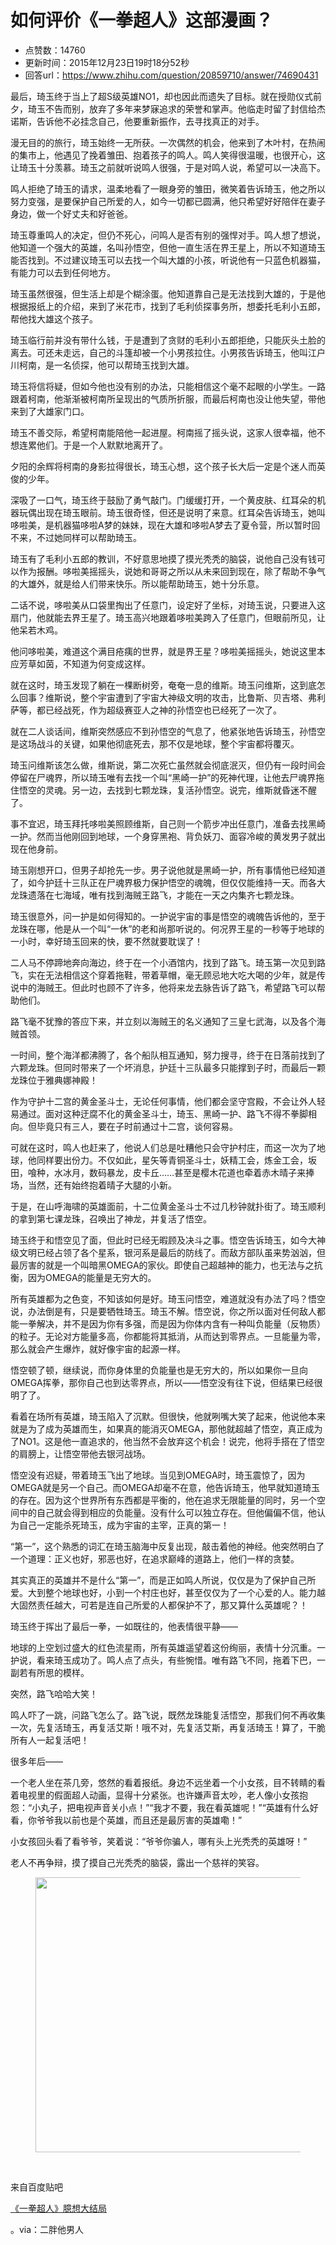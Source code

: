 # 如何评价《一拳超人》这部漫画？
- 点赞数：14760
- 更新时间：2015年12月23日19时18分52秒
- 回答url：https://www.zhihu.com/question/20859710/answer/74690431
<body>
 <p data-pid="n_6Sjk6A">最后，琦玉终于当上了超S级英雄NO1，却也因此而遗失了目标。就在授勋仪式前夕，琦玉不告而别，放弃了多年来梦寐追求的荣誉和掌声。他临走时留了封信给杰诺斯，告诉他不必挂念自己，他要重新振作，去寻找真正的对手。</p>
 <p data-pid="kxoB2zC6">漫无目的的旅行，琦玉始终一无所获。一次偶然的机会，他来到了木叶村，在热闹的集市上，他遇见了挽着雏田、抱着孩子的鸣人。鸣人笑得很温暖，也很开心，这让琦玉十分羡慕。琦玉之前就听说鸣人很强，于是对鸣人说，希望可以一决高下。</p>
 <p data-pid="yYwFQGMd">鸣人拒绝了琦玉的请求，温柔地看了一眼身旁的雏田，微笑着告诉琦玉，他之所以努力变强，是要保护自己所爱的人，如今一切都已圆满，他只希望好好陪伴在妻子身边，做一个好丈夫和好爸爸。</p>
 <p data-pid="AXUec0IB">琦玉尊重鸣人的决定，但仍不死心，问鸣人是否有别的强悍对手。鸣人想了想说，他知道一个强大的英雄，名叫孙悟空，但他一直生活在界王星上，所以不知道琦玉能否找到。不过建议琦玉可以去找一个叫大雄的小孩，听说他有一只蓝色机器猫，有能力可以去到任何地方。</p>
 <p data-pid="FQ5NLWZc">琦玉虽然很强，但生活上却是个糊涂蛋。他知道靠自己是无法找到大雄的，于是他根据报纸上的介绍，来到了米花市，找到了毛利侦探事务所，想委托毛利小五郎，帮他找大雄这个孩子。</p>
 <p data-pid="LAfFi0jx">琦玉临行前并没有带什么钱，于是遭到了贪财的毛利小五郎拒绝，只能灰头土脸的离去。可还未走远，自己的斗篷却被一个小男孩拉住。小男孩告诉琦玉，他叫江户川柯南，是一名侦探，他可以帮琦玉找到大雄。</p>
 <p data-pid="sxsWTvis">琦玉将信将疑，但如今他也没有别的办法，只能相信这个毫不起眼的小学生。一路跟着柯南，他渐渐被柯南所呈现出的气质所折服，而最后柯南也没让他失望，带他来到了大雄家门口。</p>
 <p data-pid="BFAD9Q-F">琦玉不善交际，希望柯南能陪他一起进屋。柯南摇了摇头说，这家人很幸福，他不想连累他们。于是一个人默默地离开了。</p>
 <p data-pid="-OxRrYz2">夕阳的余辉将柯南的身影拉得很长，琦玉心想，这个孩子长大后一定是个迷人而英俊的少年。</p>
 <p data-pid="OBXJ9dKO">深吸了一口气，琦玉终于鼓励了勇气敲门。门缓缓打开，一个黄皮肤、红耳朵的机器玩偶出现在琦玉眼前。琦玉很奇怪，但还是说明了来意。红耳朵告诉琦玉，她叫哆啦美，是机器猫哆啦A梦的妹妹，现在大雄和哆啦A梦去了夏令营，所以暂时回不来，不过她同样可以帮助琦玉。</p>
 <p data-pid="H43W9sJb">琦玉有了毛利小五郎的教训，不好意思地摸了摸光秃秃的脑袋，说他自己没有钱可以作为报酬。哆啦美摇摇头，说她和哥哥之所以从未来回到现在，除了帮助不争气的大雄外，就是给人们带来快乐。所以能帮助琦玉，她十分乐意。</p>
 <p data-pid="5kPIjZeA">二话不说，哆啦美从口袋里掏出了任意门，设定好了坐标，对琦玉说，只要进入这扇门，他就能去界王星了。琦玉高兴地跟着哆啦美跨入了任意门，但眼前所见，让他呆若木鸡。</p>
 <p data-pid="Cf8jrvzK">他问哆啦美，难道这个满目疮痍的世界，就是界王星？哆啦美摇摇头，她说这里本应芳草如茵，不知道为何变成这样。</p>
 <p data-pid="4XMnrXt4">就在这时，琦玉发现了躺在一棵断树旁，奄奄一息的维斯。琦玉问维斯，这到底怎么回事？维斯说，整个宇宙遭到了宇宙大神级文明的攻击，比鲁斯、贝吉塔、弗利萨等，都已经战死，作为超级赛亚人之神的孙悟空也已经死了一次了。</p>
 <p data-pid="GGDIey05">就在二人谈话间，维斯突然感应不到孙悟空的气息了，他紧张地告诉琦玉，孙悟空是这场战斗的关键，如果他彻底死去，那不仅是地球，整个宇宙都将覆灭。</p>
 <p data-pid="ji4nZZFw">琦玉问维斯该怎么做，维斯说，第二次死亡虽然就会彻底泯灭，但仍有一段时间会停留在尸魂界，所以琦玉唯有去找一个叫“黑崎一护”的死神代理，让他去尸魂界拖住悟空的灵魂。另一边，去找到七颗龙珠，复活孙悟空。说完，维斯就昏迷不醒了。</p>
 <p data-pid="OWspJaOG">事不宜迟，琦玉拜托哆啦美照顾维斯，自己则一个箭步冲出任意门，准备去找黑崎一护。然而当他刚回到地球，一个身穿黑袍、背负妖刀、面容冷峻的黄发男子就出现在他身前。</p>
 <p data-pid="zZpBPZrB">琦玉刚想开口，但男子却抢先一步。男子说他就是黑崎一护，所有事情他已经知道了，如今护廷十三队正在尸魂界极力保护悟空的魂魄，但仅仅能维持一天。而各大龙珠遗落在七海域，唯有找到海贼王路飞，才能在一天之内集齐七颗龙珠。</p>
 <p data-pid="XScBrKV-">琦玉很意外，问一护是如何得知的。一护说宇宙的事是悟空的魂魄告诉他的，至于龙珠在哪，他是从一个叫“一休”的老和尚那听说的。何况界王星的一秒等于地球的一小时，幸好琦玉回来的快，要不然就要耽误了！</p>
 <p data-pid="suvH3yX_">二人马不停蹄地奔向海边，终于在一个小酒馆内，找到了路飞。琦玉第一次见到路飞，实在无法相信这个穿着拖鞋，带着草帽，毫无顾忌地大吃大喝的少年，就是传说中的海贼王。但此时也顾不了许多，他将来龙去脉告诉了路飞，希望路飞可以帮助他们。</p>
 <p data-pid="syaxf4uP">路飞毫不犹豫的答应下来，并立刻以海贼王的名义通知了三皇七武海，以及各个海贼首领。</p>
 <p data-pid="ivVhCWTZ">一时间，整个海洋都沸腾了，各个船队相互通知，努力搜寻，终于在日落前找到了六颗龙珠。但同时带来了一个坏消息，护廷十三队最多只能撑到子时，而最后一颗龙珠位于雅典娜神殿！</p>
 <p data-pid="9-A7LKbv">作为守护十二宫的黄金圣斗士，无论任何事情，他们都会坚守宫殿，不会让外人轻易通过。面对这种迂腐不化的黄金圣斗士，琦玉、黑崎一护、路飞不得不拳脚相向。但毕竟只有三人，要在子时前通过十二宫，谈何容易。</p>
 <p data-pid="buexueFI">可就在这时，鸣人也赶来了，他说人们总是吐糟他只会守护村庄，而这一次为了地球，他同样要出份力。不仅如此，星矢等青铜圣斗士，妖精工会，炼金工会，坂田，喰种，水冰月，数码暴龙，皮卡丘……甚至是樱木花道也牵着赤木晴子来捧场，当然，还有始终抱着晴子大腿的小新。</p>
 <p data-pid="ITjChBaO">于是，在山呼海啸的英雄面前，十二位黄金圣斗士不过几秒钟就扑街了。琦玉顺利的拿到第七课龙珠，召唤出了神龙，并复活了悟空。</p>
 <p data-pid="TJ11yILZ">琦玉终于和悟空见了面，但此时已经无暇顾及决斗之事。悟空告诉琦玉，如今大神级文明已经占领了各个星系，银河系是最后的防线了。而敌方部队虽来势汹汹，但最厉害的就是一个叫暗黑OMEGA的家伙。即使自己超越神的能力，也无法与之抗衡，因为OMEGA的能量是无穷大的。</p>
 <p data-pid="20CRwKda">所有英雄都为之色变，不知该如何是好。琦玉问悟空，难道就没有办法了吗？悟空说，办法倒是有，只是要牺牲琦玉。琦玉不解。悟空说，你之所以面对任何敌人都能一拳解决，并不是因为你有多强，而是因为你体内含有一种叫负能量（反物质）的粒子。无论对方能量多高，你都能将其抵消，从而达到零界点。一旦能量为零，那么就会产生爆炸，就好像宇宙的起源一样。</p>
 <p data-pid="BfX6Hx7h">悟空顿了顿，继续说，而你身体里的负能量也是无穷大的，所以如果你一旦向OMEGA挥拳，那你自己也到达零界点，所以——悟空没有往下说，但结果已经很明了了。</p>
 <p data-pid="Iw19AhyR">看着在场所有英雄，琦玉陷入了沉默。但很快，他就咧嘴大笑了起来，他说他本来就是为了成为英雄而生，如果真的能消灭OMEGA，那他就超越了悟空，真正成为了NO1。这是他一直追求的，他当然不会放弃这个机会！说完，他将手搭在了悟空的肩膀上，让悟空带他去银河战场。</p>
 <p data-pid="SxgHxy67">悟空没有迟疑，带着琦玉飞出了地球。当见到OMEGA时，琦玉震惊了，因为OMEGA就是另一个自己。而OMEGA却毫不在意，他告诉琦玉，他早就知道琦玉的存在。因为这个世界所有东西都是平衡的，他在追求无限能量的同时，另一个空间中的自己就会得到相应的负能量。没有什么可以独立存在。但他偏偏不信，他认为自己一定能杀死琦玉，成为宇宙的主宰，正真的第一！</p>
 <p data-pid="lxELDkCd">“第一”，这个熟悉的词汇在琦玉脑海中反复出现，敲击着他的神经。他突然明白了一个道理：正义也好，邪恶也好，在追求巅峰的道路上，他们一样的贪婪。</p>
 <p data-pid="8QQEakLI">其实真正的英雄并不是什么“第一”，而是正如鸣人所说，仅仅是为了保护自己所爱。大到整个地球也好，小到一个村庄也好，甚至仅仅为了一个心爱的人。能力越大固然责任越大，可若是连自己所爱的人都保护不了，那又算什么英雄呢？！</p>
 <p data-pid="yAAUYm4F">琦玉终于挥出了最后一拳，一如既往的，他表情很平静——</p>
 <p data-pid="-nggcMy5">地球的上空划过盛大的红色流星雨，所有英雄遥望着这份绚丽，表情十分沉重。一护说，看来琦玉成功了。鸣人点了点头，有些惋惜。唯有路飞不同，拖着下巴，一副若有所思的模样。</p>
 <p data-pid="gj1MGgEI">突然，路飞哈哈大笑！</p>
 <p data-pid="m82YAZaH">鸣人吓了一跳，问路飞怎么了。路飞说，既然龙珠能复活悟空，那我们何不再收集一次，先复活琦玉，再复活艾斯！哦不对，先复活艾斯，再复活琦玉！算了，干脆所有人一起复活吧！</p>
 <p data-pid="R21YmeGE">很多年后——</p>
 <p data-pid="LonLk6oi">一个老人坐在茶几旁，悠然的看着报纸。身边不远坐着一个小女孩，目不转睛的看着电视里的假面超人动画，显得十分紧张。也许嫌声音太吵，老人像小女孩抱怨：“小丸子，把电视声音关小点！”“我才不要，我在看英雄呢！”“英雄有什么好看，你爷爷我以前也是个英雄，而且还是最厉害的英雄嘞！”</p>
 <p data-pid="ffyZAw_V">小女孩回头看了看爷爷，笑着说：“爷爷你骗人，哪有头上光秃秃的英雄呀！”</p>
 <p data-pid="ip8WdPL6">老人不再争辩，摸了摸自己光秃秃的脑袋，露出一个慈祥的笑容。</p>
 <figure>
  <img src="https://pica.zhimg.com/50/522c73bca733255dcf4b874839f7d93f_720w.jpg?source=1940ef5c" data-rawwidth="440" data-rawheight="589" data-original-token="522c73bca733255dcf4b874839f7d93f" class="origin_image zh-lightbox-thumb" width="440" data-original="https://pic1.zhimg.com/522c73bca733255dcf4b874839f7d93f_r.jpg?source=1940ef5c">
 </figure>
 <br>
 <p data-pid="xlvPZq-r">来自百度贴吧</p><a href="https://link.zhihu.com/?target=http%3A//tieba.baidu.com/p/4179959154" class=" wrap external" target="_blank" rel="nofollow noreferrer">《一拳超人》臆想大结局</a>
 <p data-pid="JfsURHuq">。via：二胖他男人</p>
</body>